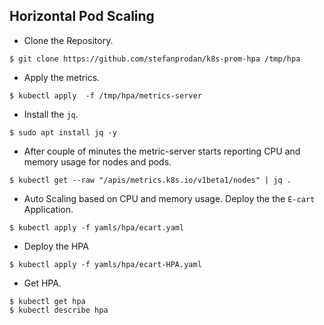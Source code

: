 ## Horizontal Pod Scaling

- Clone the Repository.
```
$ git clone https://github.com/stefanprodan/k8s-prom-hpa /tmp/hpa
```

- Apply the metrics.
```
$ kubectl apply  -f /tmp/hpa/metrics-server
```

- Install the `jq`.
```
$ sudo apt install jq -y
```

- After couple of minutes the metric-server starts reporting CPU and memory usage for nodes and pods. 
```
$ kubectl get --raw "/apis/metrics.k8s.io/v1beta1/nodes" | jq .
```

- Auto Scaling based on CPU and memory usage. Deploy the the `E-cart` Application.
```
$ kubectl apply -f yamls/hpa/ecart.yaml
```

- Deploy the HPA
```
$ kubectl apply -f yamls/hpa/ecart-HPA.yaml
```

- Get HPA.
```
$ kubectl get hpa
$ kubectl describe hpa
```
